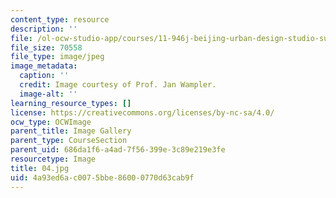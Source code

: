```yaml
---
content_type: resource
description: ''
file: /ol-ocw-studio-app/courses/11-946j-beijing-urban-design-studio-summer-2004/4a93ed6ac0075bbe86000770d63cab9f_04.jpg
file_size: 70558
file_type: image/jpeg
image_metadata:
  caption: ''
  credit: Image courtesy of Prof. Jan Wampler.
  image-alt: ''
learning_resource_types: []
license: https://creativecommons.org/licenses/by-nc-sa/4.0/
ocw_type: OCWImage
parent_title: Image Gallery
parent_type: CourseSection
parent_uid: 686da1f6-a4ad-7f56-399e-3c89e219e3fe
resourcetype: Image
title: 04.jpg
uid: 4a93ed6a-c007-5bbe-8600-0770d63cab9f
---
```

